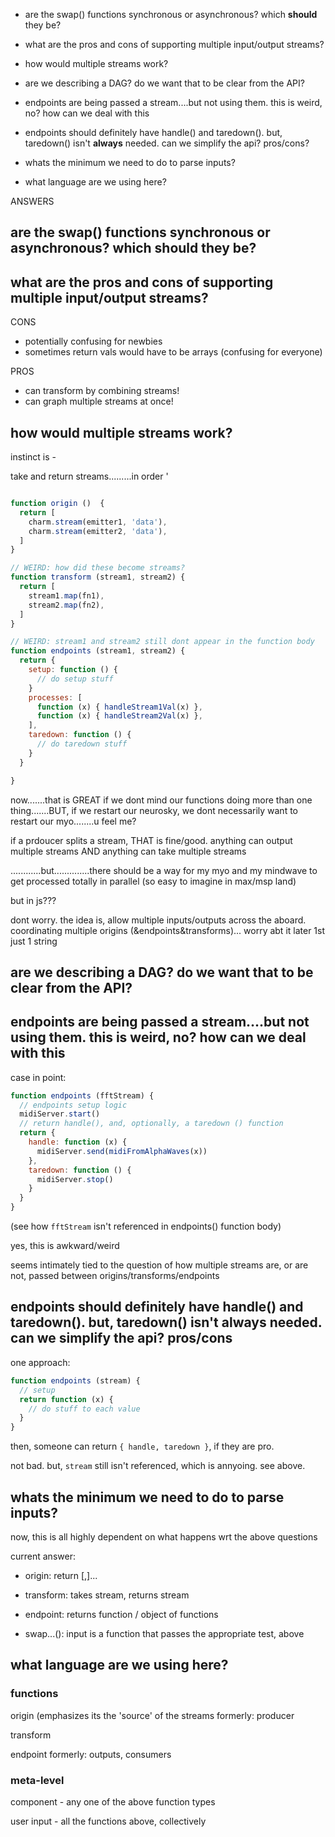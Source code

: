 
- are the swap() functions synchronous or asynchronous? which **should** they be?

- what are the pros and cons of supporting multiple input/output streams?

- how would multiple streams work?

- are we describing a DAG? do we want that to be clear from the API?

- endpoints are being passed a stream....but not using them. this is weird, no? how can we deal with this

- endpoints should definitely have handle() and taredown(). but, taredown() isn't **always** needed. can we simplify the api? pros/cons?

- whats the minimum we need to do to parse inputs?

- what language are we using here?




ANSWERS

## are the swap() functions synchronous or asynchronous? which **should** they be?

## what are the pros and cons of supporting multiple input/output streams?

CONS
- potentially confusing for newbies
- sometimes return vals would have to be arrays (confusing for everyone)

PROS
- can transform by combining streams!
- can graph multiple streams at once!

## how would multiple streams work? 

instinct is -

take and return streams.........in order
'

```javascript

function origin ()  {
  return [
    charm.stream(emitter1, 'data'),
    charm.stream(emitter2, 'data'),
  ] 
}

// WEIRD: how did these become streams?
function transform (stream1, stream2) {
  return [
    stream1.map(fn1),
    stream2.map(fn2),
  ]
}

// WEIRD: stream1 and stream2 still dont appear in the function body
function endpoints (stream1, stream2) {
  return {
    setup: function () {
      // do setup stuff
    }
    processes: [
      function (x) { handleStream1Val(x) },
      function (x) { handleStream2Val(x) },
    ],
    taredown: function () {
      // do taredown stuff
    }
  }

}


```

now.......that is GREAT if we dont mind our functions doing more than one thing.......BUT, if we restart our neurosky, we dont necessarily want to restart our myo........u feel me? 

if a prdoucer splits a stream, THAT is fine/good. anything can output multiple streams AND anything can take multiple streams

............but..............there should be a way for my myo and my mindwave to get processed totally in parallel (so easy to imagine in max/msp land)

but in js???

dont worry.
the idea is,
allow multiple inputs/outputs across the aboard.
coordinating multiple origins    (&endpoints&transforms)... worry abt it later
1st just 1 string




## are we describing a DAG? do we want that to be clear from the API?

## endpoints are being passed a stream....but not using them. this is weird, no? how can we deal with this

case in point:

```javascript
function endpoints (fftStream) {
  // endpoints setup logic
  midiServer.start()
  // return handle(), and, optionally, a taredown () function
  return {
    handle: function (x) { 
      midiServer.send(midiFromAlphaWaves(x))
    },
    taredown: function () {
      midiServer.stop()
    }
  } 
}
```

(see how `fftStream` isn't referenced in endpoints() function body)

yes, this is awkward/weird

seems intimately tied to the question of how multiple streams are, or are not, passed between origins/transforms/endpoints

## endpoints should definitely have handle() and taredown(). but, taredown() isn't **always** needed. can we simplify the api? pros/cons

one approach:

```javascript
function endpoints (stream) {
  // setup
  return function (x) {
    // do stuff to each value
  }
}
```

then, someone can return `{ handle, taredown }`, if they are pro.

not bad. but, `stream` still isn't referenced, which is annyoing. see above.

## whats the minimum we need to do to parse inputs?

now, this is all highly dependent on what happens wrt the above questions

current answer:

- origin: return [,]...

- transform: takes stream, returns stream

- endpoint: returns function / object of functions

- swap...(): input is a function that passes the appropriate test, above

## what language are we using here?

### functions

origin    (emphasizes its the 'source' of the streams
formerly: producer 

transform

endpoint
formerly: outputs, consumers 

### meta-level

component - any one of the above function types

user input - all the functions above, collectively